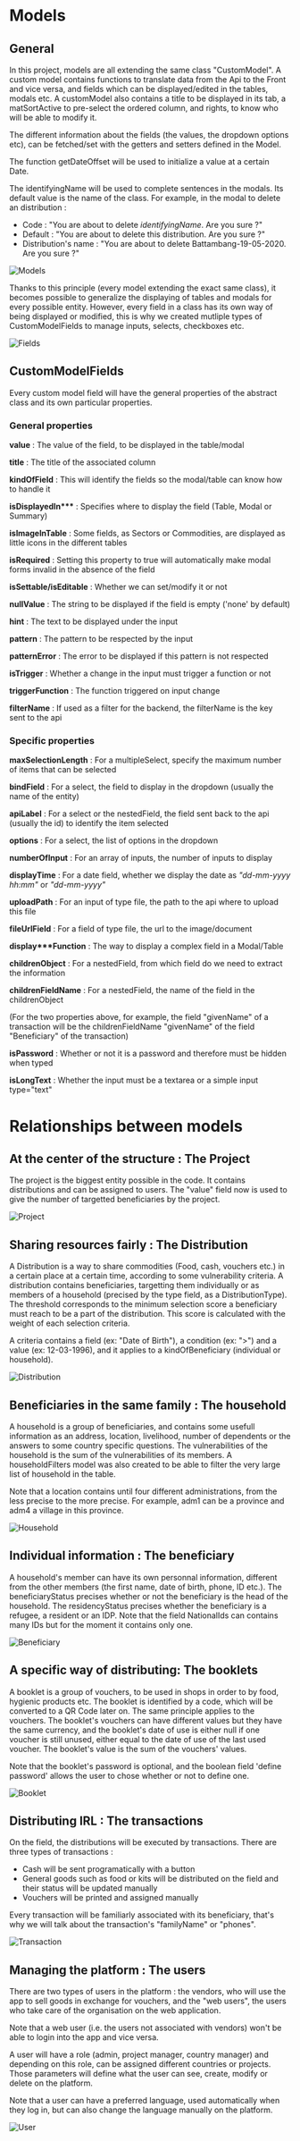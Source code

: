 # Models

## General

In this project, models are all extending the same class "CustomModel". A custom model contains functions to translate data from the Api to the Front and vice versa, and fields which can be displayed/edited in the tables, modals etc. A customModel also contains a title to be displayed in its tab, a matSortActive to pre-select the ordered column, and rights, to know who will be able to modify it.

The different information about the fields (the values, the dropdown options etc), can be fetched/set with the getters and setters defined in the Model.

The function getDateOffset will be used to initialize a value at a certain Date.

The identifyingName will be used to complete sentences in the modals. Its default value is the name of the class. For example, in the modal to delete an distribution :
* Code : "You are about to delete _identifyingName_. Are you sure ?"
* Default : "You are about to delete this distribution. Are you sure ?"
* Distribution's name : "You are about to delete Battambang-19-05-2020. Are you sure ?"


![Models](./uml/models.svg)


Thanks to this principle (every model extending the exact same class), it becomes possible to generalize the displaying of tables and modals for every possible entity. However, every field in a class has its own way of being displayed or modified, this is why we created mutliple types of CustomModelFields to manage inputs, selects, checkboxes etc.

![Fields](./uml/fields.svg)

## CustomModelFields

Every custom model field will have the general properties of the abstract class and its own particular properties.

### General properties

__value__ : The value of the field, to be displayed in the table/modal

__title__ : The title of the associated column

__kindOfField__ : This will identify the fields so the modal/table can know how to handle it

__isDisplayedIn***__ : Specifies where to display the field (Table, Modal or Summary)

__isImageInTable__ : Some fields, as Sectors or Commodities, are displayed as little icons in the different tables

__isRequired__ : Setting this property to true will automatically make modal forms invalid in the absence of the field

__isSettable/isEditable__ : Whether we can set/modify it or not

__nullValue__ : The string to be displayed if the field is empty ('none' by default)

__hint__ : The text to be displayed under the input

__pattern__ : The pattern to be respected by the input

__patternError__ : The error to be displayed if this pattern is not respected

__isTrigger__ : Whether a change in the input must trigger a function or not

__triggerFunction__ : The function triggered on input change

__filterName__ : If used as a filter for the backend, the filterName is the key sent to the api

### Specific properties

__maxSelectionLength__ : For a multipleSelect, specify the maximum number of items that can be selected

__bindField__ : For a select, the field to display in the dropdown (usually the name of the entity)

__apiLabel__ : For a select or the nestedField, the field sent back to the api (usually the id) to identify the item selected

__options__ : For a select, the list of options in the dropdown

__numberOfInput__ : For an array of inputs, the number of inputs to display

__displayTime__ : For a date field, whether we display the date as _"dd-mm-yyyy hh:mm"_ or _"dd-mm-yyyy"_

__uploadPath__ : For an input of type file, the path to the api where to upload this file

__fileUrlField__ : For a field of type file, the url to the image/document

__display***Function__ : The way to display a complex field in a Modal/Table

__childrenObject__ : For a nestedField, from which field do we need to extract the information

__childrenFieldName__ : For a nestedField, the name of the field in the childrenObject

(For the two properties above, for example, the field "givenName" of a transaction will be the childrenFieldName "givenName" of the field "Beneficiary" of the transaction)

__isPassword__ : Whether or not it is a password and therefore must be hidden when typed

__isLongText__ : Whether the input must be a textarea or a simple input type="text"

# Relationships between models

## At the center of the structure : The Project

The project is the biggest entity possible in the code. It contains distributions and can be assigned to users. The "value" field now is used to give the number of targetted beneficiaries by the project.

![Project](./uml/project.svg)

## Sharing resources fairly : The Distribution

A Distribution is a way to share commodities (Food, cash, vouchers etc.) in a certain place at a certain time, according to some vulnerability criteria. A distribution contains beneficiaries, targetting them individually or as members of a household (precised by the type field, as a DistributionType). The threshold corresponds to the minimum selection score a beneficiary must reach to be a part of the distribution. This score is calculated with the weight of each selection criteria.

A criteria contains a field (ex: "Date of Birth"), a condition (ex: ">") and a value (ex: 12-03-1996), and it applies to a kindOfBeneficiary (individual or household).

![Distribution](./uml/distribution.svg)

## Beneficiaries in the same family : The household

A household is a group of beneficiaries, and contains some usefull information as an address, location, livelihood, number of dependents or the answers to some country specific questions. The vulnerabilities of the household is the sum of the vulnerabilities of its members. A householdFilters model was also created to be able to filter the very large list of household in the table.

Note that a location contains until four different administrations, from the less precise to the more precise. For example, adm1 can be a province and adm4 a village in this province.

![Household](./uml/household.svg)

## Individual information : The beneficiary

A household's member can have its own personnal information, different from the other members (the first name, date of birth, phone, ID etc.). The beneficiaryStatus precises whether or not the beneficiary is the head of the household. The residencyStatus precises whether the beneficiary is a refugee, a resident or an IDP. Note that the field NationalIds can contains many IDs but for the moment it contains only one.

![Beneficiary](./uml/beneficiary.svg)


## A specific way of distributing: The booklets

A booklet is a group of vouchers, to be used in shops in order to by food, hygienic products etc. The booklet is identified by a code, which will be converted to a QR Code later on. The same principle applies to the vouchers. The booklet's vouchers can have different values but they have the same currency, and the booklet's date of use is either null if one voucher is still unused, either equal to the date of use of the last used voucher. The booklet's value is the sum of the vouchers' values.

Note that the booklet's password is optional, and the boolean field 'define password' allows the user to chose whether or not to define one.

![Booklet](./uml/booklet.svg)


## Distributing IRL : The transactions

On the field, the distributions will be executed by transactions. There are three types of transactions :

* Cash will be sent programatically with a button
* General goods such as food or kits will be distributed on the field and their status will be updated manually
* Vouchers will be printed and assigned manually

Every transaction will be familiarly associated with its beneficiary, that's why we will talk about the transaction's "familyName" or "phones".

![Transaction](./uml/transactions.svg)

## Managing the platform : The users

There are two types of users in the platform : the vendors, who will use the app to sell goods in exchange for vouchers, and the "web users", the users who take care of the organisation on the web application.

Note that a web user (i.e. the users not associated with vendors) won't be able to login into the app and vice versa.

A user will have a role (admin, project manager, country manager) and depending on this role, can be assigned different countries or projects. Those parameters will define what the user can see, create, modify or delete on the platform.

Note that a user can have a preferred language, used automatically when they log in, but can also change the language manually on the platform.

![User](./uml/user.svg)
